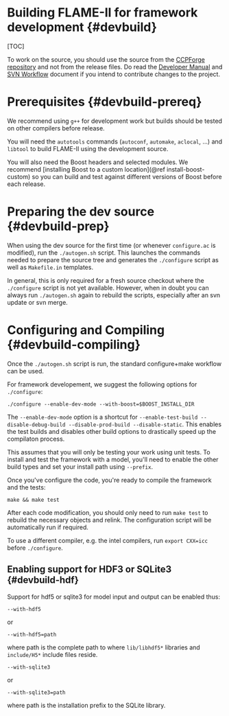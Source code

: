 Building FLAME-II for framework development {#devbuild}
===========================================

[TOC]

To work on the source, you should use the source from the 
[CCPForge repository](http://ccpforge.cse.rl.ac.uk/gf/project/flame/scmsvn/) and 
not from the release files. Do read the 
[Developer Manual](http://www.softeng.rl.ac.uk/wiki/flame/Notes/DeveloperManual) and 
[SVN Workflow](http://www.softeng.rl.ac.uk/wiki/flame/Notes/DeveloperManual/SVNWorkflow)
document if you intend to contribute changes to the project.

Prerequisites {#devbuild-prereq}
==============

We recommend using `g++` for development work but builds should be tested on other 
compilers before release.

You will need the `autotools` commands (`autoconf`, `automake`, `aclocal`, ...) and 
`libtool` to build FLAME-II using the development source.

You will also need the Boost headers and selected modules. We recommend 
[installing Boost to a custom location](@ref install-boost-custom) so you can build and test
against different versions of Boost before each release.


Preparing the dev source {#devbuild-prep}
=========================

When using the dev source for the first time (or whenever `configure.ac` is modified), 
run the `./autogen.sh` script. This launches the commands needed to prepare the 
source tree and generates the `./configure` script as well as `Makefile.in` templates.

In general, this is only required for a fresh source checkout where the `./configure` 
script is not yet available. However, when in doubt you can always run `./autogen.sh` 
again to rebuild the scripts, especially after an svn update or svn merge. 


Configuring and Compiling {#devbuild-compiling}
=========================

Once the `./autogen.sh` script is run, the standard configure+make workflow can be used.

For framework developement, we suggest the following options for `./configure`: 

    ./configure --enable-dev-mode --with-boost=$BOOST_INSTALL_DIR
    
The `--enable-dev-mode` option is a shortcut for 
`--enable-test-build --disable-debug-build --disable-prod-build --disable-static`. 
This enables the test builds and disables other build options to drastically speed up 
the compilaton process.

This assumes that you will only be testing your work using unit tests. To install and 
test the framework with a model, you'll need to enable the other build types and set 
your install path using `--prefix`.

Once you've configure the code, you're ready to compile the framework and the tests:

    make && make test
    
After each code modification, you should only need to run `make test` to rebuild the 
necessary objects and relink. The configuration script will be automatically run if 
required.

To use a different compiler, e.g. the intel compilers, run `export CXX=icc` before 
`./configure`.  


Enabling support for HDF3 or SQLite3  {#devbuild-hdf}
-------------------------------------

Support for hdf5 or sqlite3 for model input and output can be enabled thus:

    --with-hdf5
    
or

    --with-hdf5=path

where path is the complete path to where `lib/libhdf5*` libraries and 
`include/H5*` include files reside.

    --with-sqlite3
    
or

    --with-sqlite3=path

where path is the installation prefix to the SQLite library. 